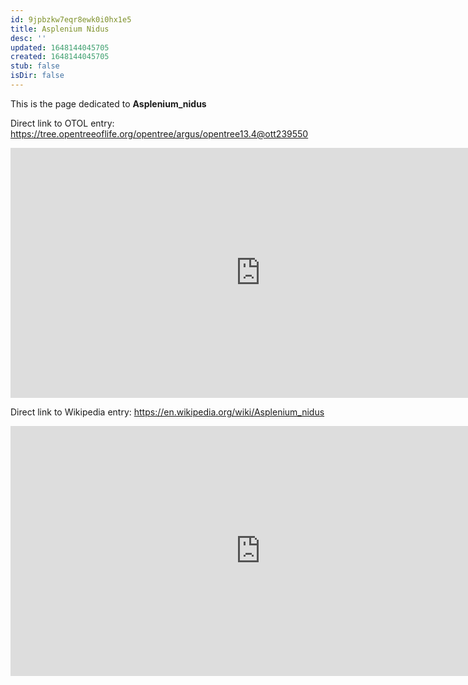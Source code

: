 ```yaml
---
id: 9jpbzkw7eqr8ewk0i0hx1e5
title: Asplenium Nidus
desc: ''
updated: 1648144045705
created: 1648144045705
stub: false
isDir: false
---
```

This is the page dedicated to **Asplenium_nidus**


Direct link to OTOL entry: https://tree.opentreeoflife.org/opentree/argus/opentree13.4@ott239550



<html>
    <body>
    <iframe src="https://tree.opentreeoflife.org/opentree/argus/opentree13.4@ott239550"
    width="800" height="400" frameborder="0" allowfullscreen> </iframe>
    </body>
</html>
    


Direct link to Wikipedia entry: https://en.wikipedia.org/wiki/Asplenium_nidus



<html>
    <body>
    <iframe src="https://en.wikipedia.org/wiki/Asplenium_nidus"
    width="800" height="400" frameborder="0" allowfullscreen> </iframe>
    </body>
</html>
    
